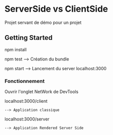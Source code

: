 # ServerSide vs ClientSide

Projet servant de démo pour un projet

## Getting Started

npm install

npm test --> Création du bundle

npm start --> Lancement du server localhost:3000


### Fonctionnement

Ouvrir l'onglet NetWork de DevTools

localhost:3000/client 

    --> Application classique 
    

localhost:3000/server

    --> Application Rendered Server Side